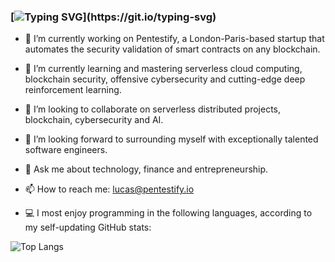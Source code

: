 <!--
**LucasMartinCalderon/LucasMartinCalderon** is a ✨ _special_ ✨ repository because its `README.md` (this file) appears on your GitHub profile.

Here are some ideas to get you started with LMC's personal portfolio on 
GitHub README.md:

- 🔭 I’m currently working on ...
- 🌱 I’m currently learning ...
- 👯 I’m looking to collaborate on ...
- 🤔 I’m looking for help with ...
- 💬 Ask me about ...
- 📫 How to reach me: ...
- 😄 Pronouns: ...
- ⚡ Fun fact: ...
-->

### [![Typing SVG](https://readme-typing-svg.demolab.com?font=IBM&duration=2500&pause=1000&center=true&width=1000&lines=Hi!+I'm+Lucas+Martin+Calderon%2C+welcome+to+my+GitHub+personal+portfolio!)](https://git.io/typing-svg)

- 🔭 I’m currently working on Pentestify, a London-Paris-based startup 
that automates the security validation of smart contracts on any 
blockchain. 

 - 🌱 I’m currently learning and mastering serverless cloud computing, 
blockchain security, offensive cybersecurity and cutting-edge deep 
reinforcement learning. 

- 👯 I’m looking to collaborate on serverless distributed projects, 
blockchain, cybersecurity and AI.

- 🤔 I’m looking forward to surrounding myself with exceptionally 
talented software engineers.

- 💬 Ask me about technology, finance and entrepreneurship. 

- 📫 How to reach me: lucas@pentestify.io

- 💻 I most enjoy programming in the following languages, according to my 
self-updating GitHub stats: 

<!-- This next line acts as the compact number of programming languages most in use -->
![Top Langs](https://github-readme-stats.vercel.app/api/top-langs/?username=LucasMartinCalderon&layout=compact)

